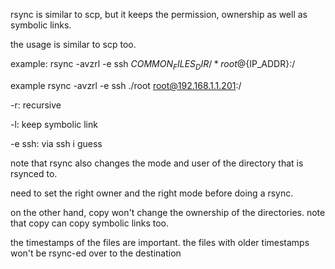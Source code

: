 rsync is similar to scp, but it keeps the permission, ownership as well as symbolic links.

the usage is similar to scp too. 

example: rsync -avzrl -e ssh ${COMMON_FILES_DIR}/* root@${IP_ADDR}:/

example rsync -avzrl -e ssh ./root root@192.168.1.1.201:/

-r: recursive

-l: keep symbolic link

-e ssh: via ssh i guess


note that rsync also changes the mode and user of the directory that is rsynced to.

need to set the right owner and the right mode before doing a rsync. 


on the other hand, copy won't change the ownership of the directories. note that copy can copy symbolic links too.

the timestamps of the files are important. the files with older timestamps won't be rsync-ed over to the destination
